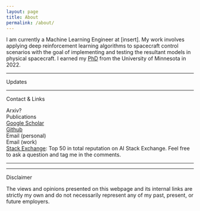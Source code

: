 ```yaml
---
layout: page
title: About
permalink: /about/
---
```


I am currently a Machine Learning Engineer at [insert]. My work involves applying deep reinforcement learning algorithms to spacecraft control scenarios with the goal of implementing and testing the resultant models in physical spacecraft. I earned my [PhD](https://apps.grad.umn.edu/programs/doctoral_register.aspx?p=1052000) from the University of Minnesota in 2022.

---
Updates


---
Contact & Links

Arxiv?\
Publications\
[Google Scholar](https://scholar.google.com/citations?user=pReM1U8AAAAJ&hl=en)\
[Github](https://github.com/LorenJAnderson)\
Email (personal)\
Email (work)\
[Stack Exchange](https://ai.stackexchange.com/users/37607/deepqzero): Top 50 in total reputation on AI Stack Exchange. Feel free to ask a question and tag me in the comments.


---




---
Disclaimer

The views and opinions presented on this webpage and its internal links are strictly my own and do not necessarily represent any of my past, present, or future employers.
